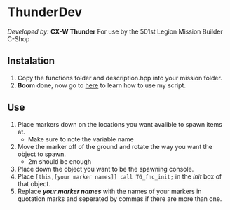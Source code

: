 # ThunderDev
_Developed by:_ **CX-W Thunder** For use by the 501st Legion Mission Builder C-Shop

## Instalation
1. Copy the functions folder and description.hpp into your mission folder.
2. **Boom** done, now go to [here](https://github.com/jdoxley/ThunderDev/blob/master/README.md#use) to learn how to use my script.


## Use
1. Place markers down on the locations you want avalible to spawn items at.
   - Make sure to note the variable name
2. Move the marker off of the ground and rotate the way you want the object to spawn.
   - 2m should be enough
3. Place down the object you want to be the spawning console.
4. Place `[this,[your marker names]] call TG_fnc_init;` in the _init_ box of that object.
5. Replace **_your marker names_** with the names of your markers in quotation marks and seperated by commas if there are more than one.
